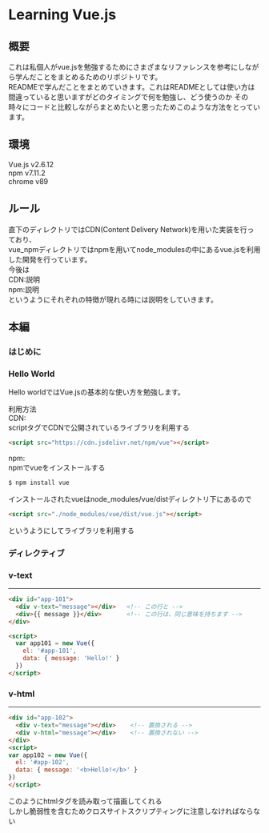 # Learning Vue.js

## 概要
これは私個人がvue.jsを勉強するためにさまざまなリファレンスを参考にしながら学んだことをまとめるためのリポジトリです。  
READMEで学んだことをまとめていきます。これはREADMEとしては使い方は間違っていると思いますがどのタイミングで何を勉強し、どう使うのか
その時々にコードと比較しながらまとめたいと思ったためこのような方法をとっています。  

## 環境
Vue.js v2.6.12  
npm v7.11.2  
chrome v89  

## ルール
直下のディレクトリではCDN(Content Delivery Network)を用いた実装を行っており、  
vue_npmディレクトリではnpmを用いてnode_modulesの中にあるvue.jsを利用した開発を行っています。  
今後は  
CDN:説明  
npm:説明  
というようにそれぞれの特徴が現れる時には説明をしていきます。  

## 本編
### はじめに
### Hello World
Hello worldではVue.jsの基本的な使い方を勉強します。  

利用方法  
CDN:  
scriptタグでCDNで公開されているライブラリを利用する  
```html
<script src="https://cdn.jsdelivr.net/npm/vue"></script>
```

npm:  
npmでvueをインストールする  
```bash
$ npm install vue
```
インストールされたvueはnode_modules/vue/distディレクトリ下にあるので  
```html
<script src="./node_modules/vue/dist/vue.js"></script>
```
というようにしてライブラリを利用する  

### ディレクティブ
### v-text
---

```html
<div id="app-101">
  <div v-text="message"></div>   <!-- この行と -->
  <div>{{ message }}</div>       <!-- この行は、同じ意味を持ちます -->
</div>

<script>
  var app101 = new Vue({
    el: '#app-101',
    data: { message: 'Hello!' }
  })
</script>
```

### v-html
---

```html
<div id="app-102">
  <div v-text="message"></div>    <!-- 置換される -->
  <div v-html="message"></div>    <!-- 置換されない -->
</div>
<script>
var app102 = new Vue({
  el: '#app-102',
  data: { message: '<b>Hello!</b>' }
})
</script>
```

このようにhtmlタグを読み取って描画してくれる  
しかし脆弱性を含むためクロスサイトスクリプティングに注意しなければならない